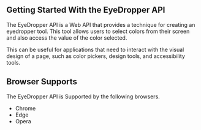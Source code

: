 ## Getting Started With the EyeDropper API

The EyeDropper API is a Web API that provides a technique for creating an eyedropper tool. This tool allows users to select colors from their screen and also access the value of the color selected. 

This can be useful for applications that need to interact with the visual design of a page, such as color pickers, design tools, and accessibility tools.


## Browser Supports

The EyeDropper API is Supported by the following browsers.

- Chrome 
- Edge
- Opera




